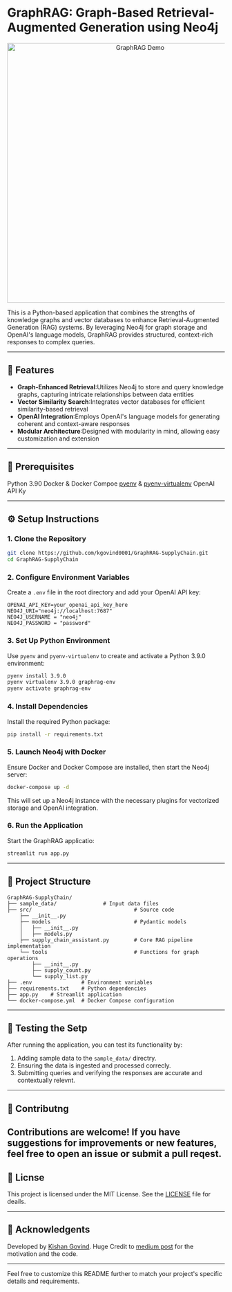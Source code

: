 # GraphRAG: Graph-Based Retrieval-Augmented Generation using Neo4j

<p align="center">
  <img src="assets/demo.gif" alt="GraphRAG Demo" width="600"/>
</p>

This is a Python-based application that combines the strengths of knowledge graphs and vector databases to enhance Retrieval-Augmented Generation (RAG) systems. By leveraging Neo4j for graph storage and OpenAI's language models, GraphRAG provides structured, context-rich responses to complex queries.

---

## 🚀 Features

- **Graph-Enhanced Retrieval**:Utilizes Neo4j to store and query knowledge graphs, capturing intricate relationships between data entities
- **Vector Similarity Search**:Integrates vector databases for efficient similarity-based retrieval
- **OpenAI Integration**:Employs OpenAI's language models for generating coherent and context-aware responses
- **Modular Architecture**:Designed with modularity in mind, allowing easy customization and extension

---

## 🧰 Prerequisites

 Python 3.90
 Docker & Docker Compoe
 [pyenv](https://github.com/pyenv/pyenv) & [pyenv-virtualenv](https://github.com/pyenv/pyenv-virtualenv)
 OpenAI API Ky

---

## ⚙️ Setup Instructions

### 1. Clone the Repository

```bash
git clone https://github.com/kgovind0001/GraphRAG-SupplyChain.git
cd GraphRAG-SupplyChain
```


### 2. Configure Environment Variables
Create a `.env` file in the root directory and add your OpenAI API key:

```env
OPENAI_API_KEY=your_openai_api_key_here
NEO4J_URI="neo4j://localhost:7687"
NEO4J_USERNAME = "neo4j"
NEO4J_PASSWORD = "password"
```


### 3. Set Up Python Environment
Use `pyenv` and `pyenv-virtualenv` to create and activate a Python 3.9.0 environment:

```bash
pyenv install 3.9.0
pyenv virtualenv 3.9.0 graphrag-env
pyenv activate graphrag-env
```


### 4. Install Dependencies
Install the required Python package:

```bash
pip install -r requirements.txt
```


### 5. Launch Neo4j with Docker
Ensure Docker and Docker Compose are installed, then start the Neo4j server:

```bash
docker-compose up -d
```

This will set up a Neo4j instance with the necessary plugins for vectorized storage and OpenAI integration.

### 6. Run the Application
Start the GraphRAG applicatio:

```bash
streamlit run app.py
```

---

## 📁 Project Structure

```plaintext
GraphRAG-SupplyChain/
├── sample_data/               # Input data files
├── src/                                 # Source code
    ├── __init__.py
    ├── models                           # Pydantic models
    │   ├── __init__.py
    │   ├── models.py
    ├── supply_chain_assistant.py        # Core RAG pipeline implementation
    └── tools                            # Functions for graph operations
        ├── __init__.py
        ├── supply_count.py
        └── supply_list.py
├── .env                # Environment variables
├── requirements.txt    # Python dependencies
├── app.py    # Streamlit application
└── docker-compose.yml  # Docker Compose configuration
```

---

## 🧪 Testing the Setp

After running the application, you can test its functionality by:
1. Adding sample data to the `sample_data/` directry.
2. Ensuring the data is ingested and processed correcly.
3. Submitting queries and verifying the responses are accurate and contextually relevnt.

---

## 🤝 Contributng

Contributions are welcome! If you have suggestions for improvements or new features, feel free to open an issue or submit a pull reqest.
---

## 📄 Licnse

This project is licensed under the MIT License. See the [LICENSE](https://github.com/kgovind0001/GraphRAG-SupplyChain/blob/main/LICENSE) file for deails.

---

## 🙌 Acknowledgents

Developed by [Kishan Govind](https://github.com/kgovind0001).
Huge Credit to [medium post](https://medium.com/globant/langgraph-ai-agents-with-neo4j-knowledge-graph-7e688888f547) for the motivation and the code. 

---

Feel free to customize this README further to match your project's specific details and requirements. 